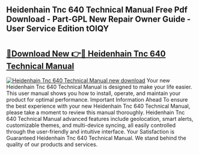 ## Heidenhain Tnc 640 Technical Manual Free Pdf Download - Part-GPL New Repair Owner Guide - User Service Edition tOIQY

# <h2><a href="http://bc35549.oget.top/?id=Heidenhain+Tnc+640+Technical+Manual">🔗Download New 👉🔴 Heidenhain Tnc 640 Technical Manual</a></h2>

[![Heidenhain Tnc 640 Technical Manual new download](https://i.imgur.com/5g1atiW.png)](http://bc35549.oget.top/?id=Heidenhain+Tnc+640+Technical+Manual)
Your new Heidenhain Tnc 640 Technical Manual is designed to make your life easier. This user manual shows you how to install, operate, and maintain your product for optimal performance. Important Information Ahead To ensure the best experience with your new Heidenhain Tnc 640 Technical Manual, please take a moment to review this manual thoroughly. Heidenhain Tnc 640 Technical Manual advanced features include geolocation, smart alerts, customizable themes, and multi-device syncing, all easily controlled through the user-friendly and intuitive interface. Your Satisfaction is Guaranteed Heidenhain Tnc 640 Technical Manual. We stand behind the quality of our products and services.
